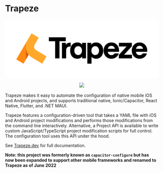 # Trapeze

![Trapeze Logo](./logo.png)

<p align="center">
  <a href="https://www.npmjs.com/package/@trapezedev/project"><img src="https://img.shields.io/npm/v/@trapezedev/project?style=flat-square" /></a>
</p>

Trapeze makes it easy to automate the configuration of native mobile iOS and Android projects, and supports traditional native, Ionic/Capacitor, React Native, Flutter, and .NET MAUI.

Trapeze features a configuration-driven tool that takes a YAML file with iOS and Android project modifications and performs those modifications from the command line interactively. Alternative, a Project API is available to write custom JavaScript/TypeScript project modification scripts for full control. The configuration tool uses this API under the hood.

See [Trapeze.dev](https://trapeze.dev) for full documentation.

__Note: this project was formerly known as `capacitor-configure` but has now been expanded to support other mobile frameworks and renamed to Trapeze as of June 2022__

